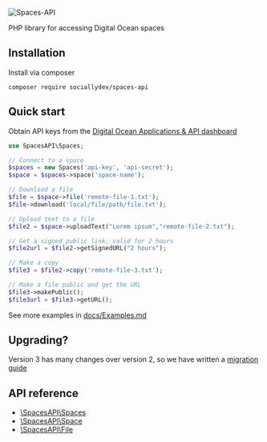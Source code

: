 ![Spaces-API](https://imgur.com/NYNsQyl.png "Devang Srivastava's Spaces-API")

PHP library for accessing Digital Ocean spaces

## Installation
Install via composer
```
composer require sociallydev/spaces-api
```

## Quick start

Obtain API keys from the [Digital Ocean Applications & API dashboard](https://cloud.digitalocean.com/account/api/tokens)

```php
use SpacesAPI\Spaces;

// Connect to a space
$spaces = new Spaces('api-key', 'api-secret');
$space = $spaces->space('space-name');

// Download a file
$file = $space->file('remote-file-1.txt');
$file->download('local/file/path/file.txt');

// Upload text to a file
$file2 = $space->uploadText("Lorem ipsum","remote-file-2.txt");

// Get a signed public link, valid for 2 hours
$file2url = $file2->getSignedURL("2 hours");

// Make a copy
$file3 = $file2->copy('remote-file-3.txt');

// Make a file public and get the URL
$file3->makePublic();
$file3url = $file3->getURL();
```

See more examples in [docs/Examples.md](docs/Examples.md)

## Upgrading?
Version 3 has many changes over version 2, so we have written a [migration guide](docs/Upgrade2-3.md)

## API reference
* [\SpacesAPI\Spaces](docs/Spaces.md)
* [\SpacesAPI\Space](docs/Space.md)
* [\SpacesAPI\File](docs/File.md)
